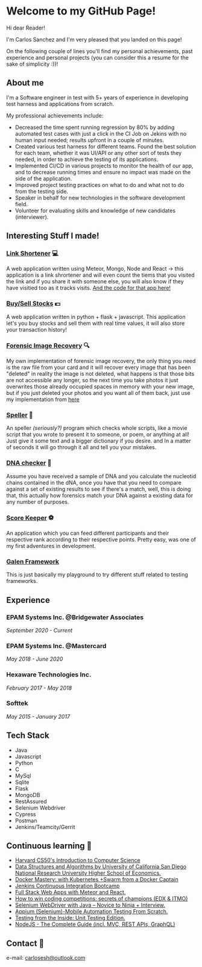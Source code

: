 # Welcome to my GitHub Page!

Hi dear Reader! 

I'm Carlos Sanchez and I'm very pleased that you landed on this page! 

On the following couple of lines you'll find my personal achievements, past experience and personal projects (you can consider this a resume for the sake of simplicity :))!

## About me

I'm a Software engineer in test with 5+ years of experience in developing test harness and applications from scratch.

My professional achievements include:
* Decreased the time spent running regression by 80% by adding automated test cases with just a click in the CI Job on Jekins with no human input needed; results upfront in a couple of minutes.
* Created various test harness for different teams. Found the best solution for each team, whether it was UI/API or any other sort of tests they needed, in order to achieve the testing of its applications.
* Implemented CI/CD in various projects to monitor the health of our app, and to decrease running times and ensure no impact was made on the side of the application.
* Improved project testing practices on what to do and what not to do from the testing side. 
* Speaker in behalf for new technologies in the software development field.
* Volunteer for evaluating skills and knowledge of new candidates (interviewer).

## Interesting Stuff I made!

### [Link Shortener](https://less-lnk.herokuapp.com/) :computer:
A web application written using Meteor, Mongo, Node and React -> this application is a link shrortener and will even count the tiems that you visited the link and if you share it with someone else, you will also know if they have visitied too as it tracks visits. [And the code for that app here!](https://github.com/carlosesh/Lnk-Shortner)

### [Buy/Sell Stocks](https://github.com/carlosesh/finance) :dollar:
A web application written in python + flask + javascript. This application let's you buy stocks and sell them with real time values, it will also store your transaction history!

### [Forensic Image Recovery](https://github.com/carlosesh/cs50/blob/master/pset4/recover/recover.c) :mag:
My own implementation of forensic image recovery, the only thing you need is the raw file from your card and it will recover every image that has been "deleted" in reality the image is not deleted, what happens is that those bits are not accessible any longer, so the next time you take photos it just overwrites those already occupied spaces in memory with your new image, but if you just deleted your photos and you want all of them back, just use my implementation from [here](https://github.com/carlosesh/cs50/blob/master/pset4/recover/recover.c)

### [Speller](https://github.com/carlosesh/cs50/tree/master/pset5/speller) :page_facing_up:
An speller *(seriously?)* program which checks whole scripts, like a movie script that you wrote to present it to someone, or poem, or anything at all! Just give it some text and a bigger dictionary if you desire. and In a matter of seconds it will go through it all and tell you your mistakes.

### [DNA checker](https://github.com/carlosesh/cs50/tree/master/pset6/dna) :syringe:
Assume you have received a sample of DNA and you calculate the nucleotid chains contained in the dNA, once you have that you need to compare against a set of existing results to see if there's a match, well, this is doing that, this actually how forensics match your DNA against a existing data for any number of purposes.

### [Score Keeper](https://github.com/carlosesh/Lnk-Shortner) :soccer:
An application which you can feed different participants and their respective rank according to their respective points. Pretty easy, was one of my first adventures in development.

### [Galen Framework](https://github.com/carlosesh/JUnit-GalenFramework)
This is just basically my playground to try different stuff related to testing frameworks.

## Experience

### EPAM Systems Inc. @Bridgewater Associates
*September 2020 - Current*

### EPAM Systems Inc. @Mastercard
*May 2018 - June 2020*

### Hexaware Technologies Inc.
*February 2017 - May 2018*

### Softtek
*May 2015 - January 2017*

## Tech Stack
* Java
* Javascript
* Python
* C
* MySql
* Sqlite
* Flask
* MongoDB
* RestAssured
* Selenium Webdriver
* Cypress
* Postman
* Jenkins/Teamcity/Gerrit

## Continuous learning :closed_book:

* [Harvard CS50's Introduction to Computer Science](https://www.edx.org/course/cs50s-introduction-to-computer-science)
* [Data Structures and Algorithms by University of California San Diego National Research University Higher School of Economics.](https://www.coursera.org/specializations/data-structures-algorithms)
* [Docker Mastery: with Kubernetes +Swarm from a Docker Captain](https://www.udemy.com/course/docker-mastery/)
* [Jenkins Continuous Integration Bootcamp](https://www.udemy.com/course/jenkins-continuous-integration-bootcamp/)
* [Full Stack Web Apps with Meteor and React.](www.udemy.com)
* [How to win coding competitions: secrets of champions (EDX & ITMO)](https://www.edx.org/course/how-to-win-coding-competitions-secrets-of-champion)
* [Selenium WebDriver with Java – Novice to Ninja + Interview.](https://www.udemy.com/course/selenium-webdriver-with-java-testng-and-log4j/)
* [Appium (Selenium)-Mobile Automation Testing From Scratch.](https://www.udemy.com/course/mobile-automation-using-appiumselenium-3/)
* [Testing from the Inside: Unit Testing Edition.](https://testautomationu.applitools.com/unit-testing/) 
* [NodeJS - The Complete Guide (incl. MVC, REST APIs, GraphQL)](https://www.udemy.com/course/nodejs-the-complete-guide/)

## Contact :email:
e-mail: carlosesh@outlook.com
